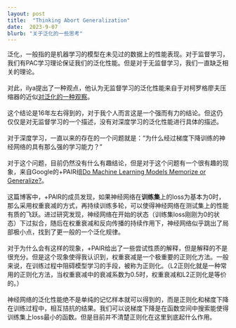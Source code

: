```yaml
---
layout: post
title:  "Thinking Abort Generalization"
date:  2023-9-07 
blurb: "关于泛化的一些思考"
---
```


泛化，一般指的是机器学习的模型在未见过的数据上的性能表现。对于监督学习，我们有PAC学习理论保证我们的泛化性能。但是对于无监督学习，我们一直缺乏相关的理论。
<br />
<br />
对此，ilya提出了一种观点，他认为无监督学习的泛化性能来自于对柯罗格廖夫压缩器的近似[对泛化的一种观察](https://www.youtube.com/watch?v=AKMuA_TVz3A&t=1677s)。
<br />
<br />
这个结论是16年左右得到的，对于我个人而言这是一个强而有力的结论。但这仍仅仅是对无监督学习的一个描述，没有对深度学习的泛化性能进行具体的描述。
<br />
<br />
对于深度学习，一直以来的存在的一个问题就是：“为什么经过梯度下降训练的神经网络的具有那么强的学习能力？”
<br />
<br />
对于这个问题，目前仍然没有什么有趣结论，但是对于这个问题有一个很有趣的现象，来自Google的+PAIR组[Do Machine Learning Models Memorize or Generalize?](https://pair.withgoogle.com/explorables/grokking/)。
<br />
<br />
这篇博客中，+PAIR的成员发现，如果神经网络在**训练集**上的loss为基本为0时，那么采用权重衰减的方式，再持续训练多轮，可以使得神经网络在测试集上的性能有质的飞跃。进过研究发现，神经网络在开始的状态（训练集loss刚刚为0的状态）下过拟合，随后在权重衰减和反向传播的持续作用下，神经网络似乎跳出了局部极小点，找到了更一般的一个泛化规律。
<br />
<br />
对于为什么会有这样的现象，+PAIR给出了一些尝试性质的解释，但是解释的不是很充分。但是这个现象使得我认识到，权重衰减是一个极重要的正则化方法。一般来说，在训练过程中阻碍模型学习的手段，被称为正则化。（L2正则化就是一种常用的正则化方法，当权重衰减中的衰减系数为0.5时，权重衰减和L2正则化是等价的。）
<br />
<br />
神经网络的泛化性能绝不是单纯的记忆样本就可以得到的，而是正则化和梯度下降在训练过程中，相互拮抗的结果。我们可以说梯度下降是在函数空间中搜索能使得训练集上loss最小的函数。但是目前并不清楚正则化在这里到底起什么作用。
